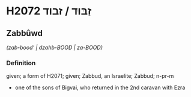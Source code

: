 # H2072 זַבּוּד / זבוד

## Zabbûwd

_(zab-bood' | dzahb-BOOD | za-BOOD)_

### Definition

given; a form of H2071; given; Zabbud, an Israelite; Zabbud; n-pr-m

- one of the sons of Bigvai, who returned in the 2nd caravan with Ezra
